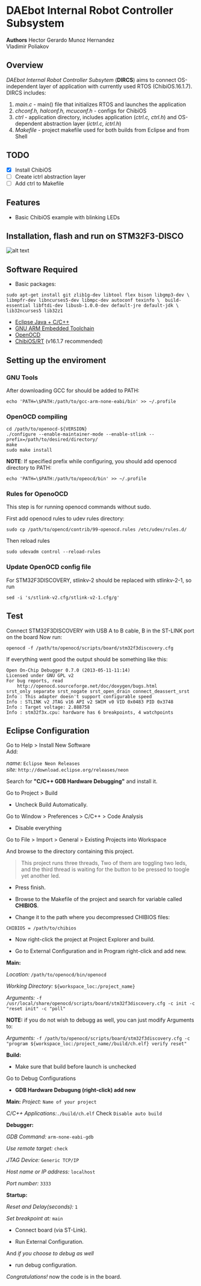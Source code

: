 # DAEbot Internal Robot Controller Subsystem

**Authors**
Hector Gerardo Munoz Hernandez  
Vladimir Poliakov

## Overview

*DAEbot Internal Robot Controller Subsytem* (**DIRCS**) aims to connect OS-independent layer of application with currently used RTOS (ChibiOS.16.1.7). 
DIRCS includes:
1. *main.c* - main() file that initializes RTOS and launches the application
2. *chconf.h, halconf.h, mcuconf.h* - configs for ChibiOS
3. *ctrl* - application directory, includes application (*ctrl.c, ctrl.h*) and OS-dependent abstraction layer (*ictrl.c, ictrl.h*)
4. *Makefile* - project makefile used for both builds from Eclipse and from Shell

## TODO

- [x] Install ChibiOS
- [ ] Create ictrl abstraction layer
- [ ] Add ctrl to Makefile

## Features

- Basic ChibiOS example with blinking LEDs

## Installation, flash and run on STM32F3-DISCO

![alt text](http://www.rlocman.ru/i/Image/2012/09/28/stm32f3discovery.jpg "STM32F3DISCOVERY!")

## Software Required

+ Basic packages:

`sudo apt-get install git zlib1g-dev libtool flex bison libgmp3-dev \  libmpfr-dev libncurses5-dev libmpc-dev autoconf texinfo \ 
build-essential libftdi-dev libusb-1.0.0-dev default-jre default-jdk \ lib32ncurses5 lib32z1`

+ [Eclipse Java + C/C++](https://eclipse.org/)  
+ [GNU ARM Embedded Toolchain](https://launchpad.net/gcc-arm-embedded)  
+ [OpenOCD](https://sourceforge.net/projects/openocd/files/openocd/0.10.0-rc1/)  
+ [ChibiOS/RT](https://sourceforge.net/projects/chibios/files/ChibiOS_RT%20stable/) (v16.1.7 recommended)


## Setting up the enviroment

### GNU Tools

After downloading GCC for should be added to PATH:

`echo 'PATH=\$PATH:/path/to/gcc-arm-none-eabi/bin' >> ~/.profile`

### OpenOCD compiling

`cd /path/to/openocd-${VERSION}`  
`./configure --enable-maintainer-mode --enable-stlink --prefix=/path/to/desired/directory/`  
`make`  
`sudo make install`  

**NOTE**: If specified prefix while configuring, you should add openocd directory to PATH:

`echo 'PATH=\$PATH:/path/to/opeocd/bin' >> ~/.profile`

### Rules for OpenoOCD

This step is for running openocd commands without sudo.

First add openocd rules to udev rules directory:

`sudo cp /path/to/opencd/contrib/99-openocd.rules /etc/udev/rules.d/`

Then reload rules

`sudo udevadm control --reload-rules`

### Update OpenOCD config file

For STM32F3DISCOVERY, stlinkv-2 should be replaced with stlinkv-2-1, so run
	
`sed -i 's/stlink-v2.cfg/stlink-v2-1.cfg/g'`

## Test

Connect STM32F3DISCOVERY with USB A to B cable, B in the ST-LINK port on the board
Now run:

`openocd -f /path/to/openocd/scripts/board/stm32f3discovery.cfg`

If everything went good the output should be something like this:

	Open On-Chip Debugger 0.7.0 (2013-05-11-11:14)
	Licensed under GNU GPL v2
	For bug reports, read
		http://openocd.sourceforge.net/doc/doxygen/bugs.html
	srst_only separate srst_nogate srst_open_drain connect_deassert_srst
	Info : This adapter doesn't support configurable speed
	Info : STLINK v2 JTAG v16 API v2 SWIM v0 VID 0x0483 PID 0x3748
	Info : Target voltage: 2.888758
	Info : stm32f3x.cpu: hardware has 6 breakpoints, 4 watchpoints
	

## Eclipse Configuration

Go to Help > Install New Software  
Add:

_name:_ `Eclipse Neon Releases`  
_site:_	`http://download.eclipse.org/releases/neon`

Search for **"C/C++ GDB Hardware Debugging"** and install it.

Go to Project > Build

+ Uncheck Build Automatically.
	
Go to Window > Preferences > C/C++ > Code Analysis 

+ Disable everything
 

Go to File > Import > General > Existing Projects into Workspace

And browse to the directory containing this project.

> This project runs three threads, Two of them are toggling two leds, and the third thread is waiting for the button to be pressed to toogle yet another led.


+ Press finish.

+ Browse to the Makefile of the project and search for variable called **CHIBIOS**.

+ Change it to the path where you decompressed CHIBIOS files:

`CHIBIOS = /path/to/chibios`

+ Now right-click the project at Project Explorer and build.


+ Go to External Configuration and in Program right-click and add new.

**Main:** 

_Location:_	`/path/to/openocd/bin/openocd`

_Working Directory:_ `${workspace_loc:/project_name}`

_Arguments:_ `-f /usr/local/share/openocd/scripts/board/stm32f3discovery.cfg -c init -c "reset init" -c "poll"`


**NOTE:** if you do not wish to debugg as well, you can just modify Arguments to:

_Arguments:_ `-f /path/to/openocd/scripts/board/stm32f3discovery.cfg -c "program ${workspace_loc:/project_name//build/ch.elf} verify reset"`

**Build:** 


+ Make sure that build before launch is unchecked
 
Go to Debug Configurations

+ **GDB Hardware Debugung (right-click) add new**

**Main:**
_Project:_ `Name of your project`

_C/C++ Applications:_`./build/ch.elf`
 Check `Disable auto build`

**Debugger:**

_GDB Command:_	`arm-none-eabi-gdb`
		
_Use remote target:_ `check`

_JTAG Device:_	`Generic TCP/IP`

_Host name or IP address:_ `localhost`

_Port number:_ `3333`

**Startup:**

_Reset and Delay(seconds):_ `1`

_Set breakpoint at:_ `main`


+ Connect board (via ST-Link).

+ Run External Configuration.

And _if you choose to debug as well_

+ run debug configuration.

_Congratulations!_ now the code is in the board.


